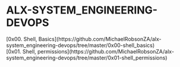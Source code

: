 <h1>ALX-SYSTEM_ENGINEERING-DEVOPS</h1>
[0x00. Shell, Basics](https://github.com/MichaelRobsonZA/alx-system_engineering-devops/tree/master/0x00-shell_basics) <br />
[0x01. Shell, permissions](https://github.com/MichaelRobsonZA/alx-system_engineering-devops/tree/master/0x01-shell_permissions) <br />

